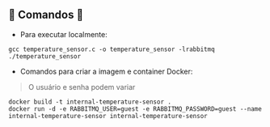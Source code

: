 ## 🚧 Comandos 🚧

* Para executar localmente:

```
gcc temperature_sensor.c -o temperature_sensor -lrabbitmq
./temperature_sensor
```

* Comandos para criar a imagem e container Docker:

> O usuário e senha podem variar

```
docker build -t internal-temperature-sensor .
docker run -d -e RABBITMQ_USER=guest -e RABBITMQ_PASSWORD=guest --name internal-temperature-sensor internal-temperature-sensor
```

